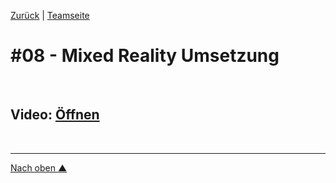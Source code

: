 [Zurück](https://github.com/milena-sagert/IFD-WiSe20-21) | [Teamseite](https://webuser.hs-furtwangen.de/~rag/lehre/WiSe20-21/IFD/Kursinhalt/Team/)
# #08 - Mixed Reality Umsetzung

&nbsp;


## Video: [Öffnen](https://youtu.be/_Vy9dSTq1JQ) 


&nbsp;

---
[Nach oben &#x25B2;](#top)